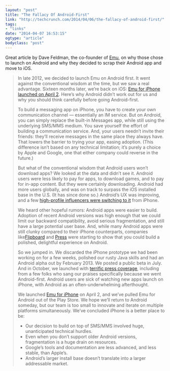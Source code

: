 ```yaml
---
layout: "post"
title: "The Fallacy Of Android-First"
link: "http://techcrunch.com/2014/04/06/the-fallacy-of-android-first/"
tags: 
- "links"
date: "2014-04-07 16:53:15"
ogtype: "article"
bodyclass: "post"
---
```


Great article by Dave Feldman, the co-founder of [Emu](http://emu.is/), on why those chose to launch on Android and why they decided to scrap their Android app and move to iOS.

> In late 2012, we decided to launch Emu on Android first. It went against the conventional wisdom at the time, but we saw a real advantage. Sixteen months later, we’re back on iOS: [Emu for iPhone launched on April 2](http://techcrunch.com/2014/04/02/emu-a-smarter-messaging-app-with-a-built-in-assistant-exits-beta/). Here’s why Android didn’t work out for us and why you should think carefully before going Android-first.
> 
> To build a messaging app on iPhone, you have to create your own communication channel — essentially an IM service. But on Android, you can simply replace the built-in Messages app, while still using the underlying SMS/MMS medium. You save yourself the effort of building a communication service. And, your users needn’t invite their friends: they’ll receive messages in the same place they always have. That lowers the barrier to trying your app, easing adoption. (This difference isn’t based on any technical limitation; it’s purely a choice by Apple and Google, one that either company could reverse in the future.)
> 
> But what of the conventional wisdom that Android users won’t download apps? We looked at the data and didn’t see it. Android users were less likely to pay for apps, to download games, and to pay for in-app content. But they were certainly downloading. Android had more users globally, and was on track to surpass the iOS installed base in the U.S. (It has since done so.) Android’s UX was improving, and a few [high-profile influencers were switching to it](http://www.techhive.com/article/2030042/why-i-switched-from-iphone-to-android.html) from iPhone.
> 
> We heard other hopeful rumors: Android apps were easier to build. Adoption of recent Android versions was high enough that we could limit our backward compatibility, avoid serious fragmentation, and still have a large potential user base. And, while many Android apps were still clunky compared to their iPhone counterparts, companies like[Flipboard](http://flipboard.com/) and [Press](http://twentyfivesquares.com/press/) were starting to show that you could build a polished, delightful experience on Android.
> 
> So we jumped in. We discarded the iPhone prototype we had been working on for a few weeks, polished our rusty Java skills and had an Android alpha out by February 2013. We posted a public beta in July. And in October, we launched with [terrific press coverage](http://techcrunch.com/2013/10/22/emus-android-texting-app-makes-your-sms-conversations-smarter/), including from a few folks who sang our praises specifically because we went Android-first. Android users are sick of watching new apps launch on iPhone, with Android as an often-underwhelming afterthought.
> 
> We launched [Emu for iPhone](http://emu.is/download/?src=blog) on April 2, and we’ve pulled Emu for Android out of the Play Store. We hope we’ll return to Android someday, but our team is too small to innovate and iterate on multiple platforms simultaneously. We’ve concluded iPhone is a better place to be:
> 
> - Our decision to build on top of SMS/MMS involved huge, unanticipated technical hurdles.
> - Even when you don’t support older Android versions, fragmentation is a huge drain on resources.
> - Google’s tools and documentation are less advanced, and less stable, than Apple’s.
> - Android’s larger install base doesn’t translate into a larger addressable market.